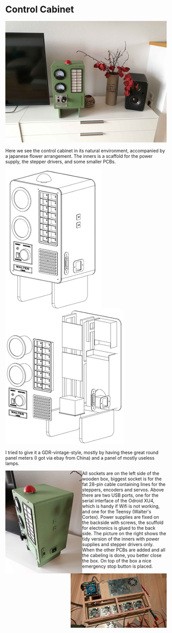 # Control Cabinet

<img width="800px" src="images/IMG_20170219_125046.jpg" >

Here we see the control cabinet in its natural environment, accompanied by a japanese flower arrangement. The inners is a scaffold for the power supply, the stepper drivers, and some smaller PCBs.

<img align="left" width="300px" src="images/cad-cabinet 1.png" >
<img width="370px" src="images/cad-cabinet 2.png" >

I tried to give it a GDR-vintage-style, mostly by having these great round panel meters (I got via ebay from China) and a panel of mostly useless lamps. 

<img align="left" width="240px" src="images/IMG_20170219_125144.jpg" >
<img align="right" width="300px" src="images/WP_20170122_00_55_52_Pro.jpg" >

All sockets are on the left side of the wooden box, biggest socket is for the fat 28-pin cable containing lines for the steppers, encoders and servos. Above there are two USB ports, one for the serial interface of the Odroid XU4, which is handy if Wifi is not working, and one for the Teensy (Walter's Cortex). Power supplies are fixed on the backside with screws, the scuffold for electronics is glued to the back side. The picture on the right shows the tidy version of the inners with power supplies and stepper drivers only. When the other PCBs are added and all the cabeling is done, you better close the box. On top of the box a nice emergency stop button is placed.
